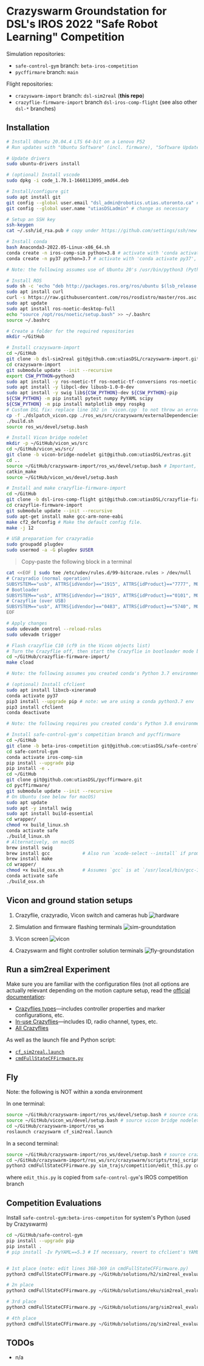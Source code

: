 # Crazyswarm Groundstation for DSL's IROS 2022 "Safe Robot Learning" Competition

Simulation repositories:

- `safe-control-gym` branch: `beta-iros-competition`
- `pycffirmare` branch: `main`

Flight repositories:

- `crazyswarm-import` branch: `dsl-sim2real` (**this repo**)
- `crazyflie-firmware-import` branch `dsl-iros-comp-flight` (see also other `dsl-*` branches)

## Installation

```bash
# Install Ubuntu 20.04.4 LTS 64-bit on a Lenovo P52
# Run updates with "Ubuntu Software" (incl. firmware), "Software Updater", "Software & Updates"

# Update drivers
sudo ubuntu-drivers install

# (optional) Install vscode
sudo dpkg -i code_1.70.1-1660113095_amd64.deb

# Install/configure git
sudo apt install git
git config --global user.email "dsl_admin@robotics.utias.utoronto.ca" # change as necessary
git config --global user.name "utiasDSLadmin" # change as necessary

# Setup an SSH key
ssh-keygen 
cat ~/.ssh/id_rsa.pub # copy under https://github.com/settings/ssh/new for the corresponding account

# Install conda
bash Anaconda3-2022.05-Linux-x86_64.sh 
conda create -n iros-comp-sim python=3.8 # activate with 'conda activate iros-comp-sim' ONLY for the simulation terminals
conda create -n py37 python=3.7 # activate with 'conda activate py37', optional, e.g. for using cfclient

# Note: the following assumes use of Ubuntu 20's /usr/bin/python3 (Python 3.8)

# Install ROS
sudo sh -c 'echo "deb http://packages.ros.org/ros/ubuntu $(lsb_release -sc) main" > /etc/apt/sources.list.d/ros-latest.list'
sudo apt install curl
curl -s https://raw.githubusercontent.com/ros/rosdistro/master/ros.asc | sudo apt-key add -
sudo apt update
sudo apt install ros-noetic-desktop-full
echo "source /opt/ros/noetic/setup.bash" >> ~/.bashrc
source ~/.bashrc

# Create a folder for the required repositories
mkdir ~/GitHub

# Install crazyswarm-import
cd ~/GitHub
git clone -b dsl-sim2real git@github.com:utiasDSL/crazyswarm-import.git
cd crazyswarm-import
git submodule update --init --recursive
export CSW_PYTHON=python3
sudo apt install -y ros-noetic-tf ros-noetic-tf-conversions ros-noetic-joy
sudo apt install -y libpcl-dev libusb-1.0-0-dev
sudo apt install -y swig lib${CSW_PYTHON}-dev ${CSW_PYTHON}-pip
${CSW_PYTHON} -m pip install pytest numpy PyYAML scipy
${CSW_PYTHON} -m pip install matplotlib empy rospkg
# Custom DSL fix: replace line 102 in `vicon.cpp` to not throw an error when a rigid body is lost
cp -f ./dslpatch_vicon.cpp ./ros_ws/src/crazyswarm/externalDependencies/libmotioncapture/src/vicon.cpp
./build.sh
source ros_ws/devel/setup.bash

# Install Vicon bridge nodelet
mkdir -p ~/GitHub/vicon_ws/src
cd ~/GitHub/vicon_ws/src/
git clone -b vicon-bridge-nodelet git@github.com:utiasDSL/extras.git
cd ..
source ~/GitHub/crazyswarm-import/ros_ws/devel/setup.bash # Important, source crazyswarm before making the new node
catkin_make
source ~/GitHub/vicon_ws/devel/setup.bash

# Install and make crazyflie-firmware-import
cd ~/GitHub
git clone -b dsl-iros-comp-flight git@github.com:utiasDSL/crazyflie-firmware-import.git # other options are `dsl-sim2real-logging-v1`, etc.
cd crazyflie-firmware-import
git submodule update --init --recursive
sudo apt-get install make gcc-arm-none-eabi
make cf2_defconfig # Make the default config file.
make -j 12

# USB preparation for crazyradio
sudo groupadd plugdev
sudo usermod -a -G plugdev $USER
```

> Copy-paste the following block in a terminal

```bash
cat <<EOF | sudo tee /etc/udev/rules.d/99-bitcraze.rules > /dev/null
# Crazyradio (normal operation)
SUBSYSTEM=="usb", ATTRS{idVendor}=="1915", ATTRS{idProduct}=="7777", MODE="0664", GROUP="plugdev"
# Bootloader
SUBSYSTEM=="usb", ATTRS{idVendor}=="1915", ATTRS{idProduct}=="0101", MODE="0664", GROUP="plugdev"
# Crazyflie (over USB)
SUBSYSTEM=="usb", ATTRS{idVendor}=="0483", ATTRS{idProduct}=="5740", MODE="0664", GROUP="plugdev"
EOF
```

```bash
# Apply changes
sudo udevadm control --reload-rules
sudo udevadm trigger

# Flash crazyflie C10 (cf9 in the Vicon objects list)
# Turn the Crazyflie off, then start the Crazyflie in bootloader mode by pressing the power button for 3 seconds. Both the blue LEDs will blink.
cd ~/GitHub/crazyflie-firmware-import/
make cload

# Note: the following assumes you created conda's Python 3.7 environment `py37`

# (optional) Install cfclient
sudo apt install libxcb-xinerama0
conda activate py37
pip3 install --upgrade pip # note: we are using a conda python3.7 env
pip3 install cfclient
conda deactivate

# Note: the following requires you created conda's Python 3.8 environment `iros-comp-sim`

# Install safe-control-gym's competition branch and pycffirmware
cd ~/GitHub
git clone -b beta-iros-competition git@github.com:utiasDSL/safe-control-gym.git
cd safe-control-gym
conda activate iros-comp-sim
pip install --upgrade pip
pip install -e .
cd ~/GitHub
git clone git@github.com:utiasDSL/pycffirmware.git
cd pycffirmware/
git submodule update --init --recursive
# On Ubuntu (see below for macOS)
sudo apt update
sudo apt -y install swig
sudo apt install build-essential
cd wrapper/
chmod +x build_linux.sh
conda activate safe
./build_linux.sh
# Alternatively, on macOS
brew install swig
brew install gcc            # Also run `xcode-select --install` if prompted
brew install make
cd wrapper/
chmod +x build_osx.sh       # Assumes `gcc` is at `/usr/local/bin/gcc-12`
conda activate safe
./build_osx.sh
```

## Vicon and ground station setups

1) Crazyflie, crazyradio, Vicon switch and cameras hub
![hardware](images/radio-cf-cameras.png)

2) Simulation and firmware flashing terminals
![sim-groundstation](images/sim-ground.png)

3) Vicon screen
![vicon](images/vicon.png)

4) Crazyswarm and flight controller solution terminals
![fly-groundstation](images/fly-ground.png)

## Run a sim2real Experiment

Make sure you are familiar with the configuration files (not all options are actually relevant depending on the motion capture setup, read the [official documentation](https://crazyswarm.readthedocs.io/en/latest/configuration.html#adjust-configuration-files):

- [Crazyflies types](https://github.com/utiasDSL/crazyswarm-import/blob/dsl-sim2real/ros_ws/src/crazyswarm/launch/crazyflieTypes.yaml)—includes controller properties and marker configurations, etc.
- [In-use Crazyflies](https://github.com/utiasDSL/crazyswarm-import/blob/dsl-sim2real/ros_ws/src/crazyswarm/launch/crazyflies.yaml)—includes ID, radio channel, types, etc.
- [All Crazyflies](https://github.com/utiasDSL/crazyswarm-import/blob/dsl-sim2real/ros_ws/src/crazyswarm/launch/allCrazyflies.yaml)

As well as the launch file and Python script:

- [`cf_sim2real.launch`](https://github.com/utiasDSL/crazyswarm-import/blob/dsl-sim2real/ros_ws/src/crazyswarm/launch/cf_sim2real.launch)
- [`cmdFullStateCFFirmware.py`](https://github.com/utiasDSL/crazyswarm-import/blob/dsl-sim2real/ros_ws/src/crazyswarm/scripts/traj_script/cmdFullStateCFFirmware.py)

## Fly

Note: the following is NOT within a xonda environment

In one terminal:

```bash
source ~/GitHub/crazyswarm-import/ros_ws/devel/setup.bash # source crazyswarm
source ~/GitHub/vicon_ws/devel/setup.bash # source vicon bridge nodelet
cd ~/GitHub/crazyswarm-import/ros_ws
roslaunch crazyswarm cf_sim2real.launch
```

In a second terminal:

```bash
source ~/GitHub/crazyswarm-import/ros_ws/devel/setup.bash # source crazyswarm
cd ~/GitHub/crazyswarm-import/ros_ws/src/crazyswarm/scripts/traj_script/
python3 cmdFullStateCFFirmware.py sim_trajs/competition/edit_this.py config.yaml --overrides ~/GitHub/safe-control-gym/competition/level3.yaml
```

where `edit_this.py` is copied from `safe-control-gym`'s IROS competition branch


## Competition Evaluations

Install `safe-control-gym:beta-iros-competiton` for system's Python (used by Crazyswarm)


```bash
cd ~/GitHub/safe-control-gym
pip install --upgrade pip
pip install .
# pip install -Iv PyYAML==5.3 # If necessary, revert to cfclient's YAML version instead of the newer one installed by safe-control-gym
```

```bash

# 1st place (note: edit lines 368-369 in cmdFullStateCFFirmware.py)
python3 cmdFullStateCFFirmware.py ~/GitHub/solutions/h2/sim2real_evaluation/edit_this.py config.yaml --overrides ~/GitHub/safe-control-gym/competition/level3.yaml # Team h2, 1.68s start up 12.0s flight time 

# 2n place
python3 cmdFullStateCFFirmware.py ~/GitHub/solutions/eku/sim2real_evaluation/edit_this.py config.yaml --overrides ~/GitHub/safe-control-gym/competition/level3.yaml # Team eku 3.49 start up 22.51 flight time

# 3rd place
python3 cmdFullStateCFFirmware.py ~/GitHub/solutions/arg/sim2real_evaluation/edit_this.py config.yaml --overrides ~/GitHub/safe-control-gym/competition/level3.yaml # Team arg, 25.9s start up 16.48s flight 

# 4th place
python3 cmdFullStateCFFirmware.py ~/GitHub/solutions/zq/sim2real_evaluation/edit_this.py config.yaml --overrides ~/GitHub/safe-control-gym/competition/level3.yaml # Team zq, collision on 2nd gate
```

## TODOs

- n/a
